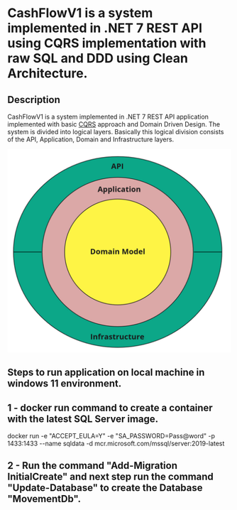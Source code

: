 
CashFlowV1 is a system implemented in .NET 7 REST API using CQRS implementation with raw SQL and DDD using Clean Architecture.
==============================================================

## Description
CashFlowV1 is a system implemented in .NET 7 REST API application implemented with basic [CQRS](https://docs.microsoft.com/en-us/azure/architecture/guide/architecture-styles/cqrs) approach and Domain Driven Design. The system is divided into logical layers. Basically this logical division consists of the API, Application, Domain and Infrastructure layers.


 ![projects_dependencies](img/clean_architecture.jpg)


## Steps to run application on local machine in windows 11 environment.

## 1 - docker run command to create a container with the latest SQL Server image. 
 docker run -e "ACCEPT_EULA=Y" -e "SA_PASSWORD=Pass@word" -p 1433:1433 --name sqldata  -d mcr.microsoft.com/mssql/server:2019-latest
 
## 2 - Run the command "Add-Migration InitialCreate" and next step run the command  "Update-Database" to create the Database "MovementDb".